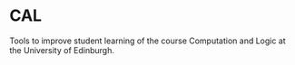 # CAL
Tools to improve student learning of the course Computation and Logic at the University of Edinburgh.
